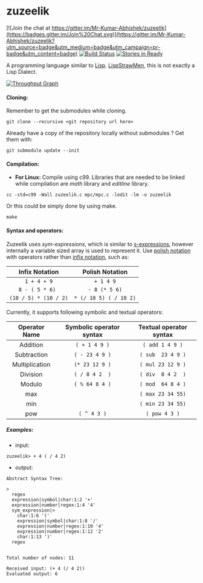 # zuzeelik

[![Join the chat at https://gitter.im/Mr-Kumar-Abhishek/zuzeelik](https://badges.gitter.im/Join%20Chat.svg)](https://gitter.im/Mr-Kumar-Abhishek/zuzeelik?utm_source=badge&utm_medium=badge&utm_campaign=pr-badge&utm_content=badge) [![Build Status](https://travis-ci.org/Mr-Kumar-Abhishek/zuzeelik.svg?branch=master)](https://travis-ci.org/Mr-Kumar-Abhishek/zuzeelik) [![Stories in Ready](https://badge.waffle.io/Mr-Kumar-Abhishek/zuzeelik.png?label=ready&title=Ready)](https://waffle.io/Mr-Kumar-Abhishek/zuzeelik)

A programming language similar to [Lisp](https://en.wikipedia.org/wiki/Lisp_%28programming_language%29). [LispStrawMen](http://c2.com/cgi/wiki?LispStrawMen), this is not exactly a Lisp Dialect. 

[![Throughput Graph](https://graphs.waffle.io/Mr-Kumar-Abhishek/zuzeelik/throughput.svg)](https://waffle.io/Mr-Kumar-Abhishek/zuzeelik/metrics)

#### Cloning:

Remember to get the submodules while cloning.
```
git clone --recursive <git repository url here>
```
Already have a copy of the repository locally without submodules ? Get them with:
```
git submodule update --init
```

#### Compilation:

* **For Linux:**
Compile using c99. Libraries that are needed to be linked while compilation are *math* library and *editline* library.

``` 
cc -std=c99 -Wall zuzeelik.c mpc/mpc.c -ledit -lm -o zuzeelik
```
Or this could be simply done by using make.

```
make
```

#### Syntax and operators:

Zuzeelik uses *sym-expressions*, which is similar to [s-expressions](https://en.wikipedia.org/wiki/S-expression), however internally a variable sized array is used to represent it. Use [polish notation](http://en.wikipedia.org/wiki/Polish_notation) with operators rather than [infix notation](https://en.wikipedia.org/wiki/Infix_notation), such as:

|     Infix Notation    |      Polish Notation     |
|:---------------------:|:------------------------:|
|     `1 + 4 + 9`       |       `+ 1 4 9`       
|   `8 - ( 5 * 6) `     |   `- 8 (* 5 6)`        
| `(10 / 5) * (10 / 2)` |  `* (/ 10 5) ( / 10 2)`   


Currently, it supports following symbolic and textual operators:


|     Operator Name     | Symbolic operator syntax | Textual operator syntax
|:---------------------:|:------------------------:|:----------------------:
|        Addition       |       `( + 1 4 9 )`      |     `( add 1 4 9 )`    
|      Subtraction      |       `( - 23 4 9 )`     |    `( sub  23 4 9 )`
|     Multiplication    |       `(* 23 12 9 )`     |    `( mul 23 12 9 )`     
|       Division        |       `( / 8 4 2  )`     |    `( div  8 4 2  )`  
|        Modulo         |       `( % 64 8 4 )`     |    `( mod  64 8 4 )`   
|         max           |                          |    `( max 23 34 55)`  
|         min           |                          |    `( min 23 34 55)` 
|         pow           |        `( ^ 4 3 )`       |      `( pow 4 3 )`  

##### Examples:
* input: 
 ```
 zuzeelik> + 4 ( / 4 2)
 ```
 
* output:
```
Abstract Syntax Tree:

> 
  regex 
  expression|symbol|char:1:2 '+'
  expression|number|regex:1:4 '4'
  sym_expression|> 
    char:1:6 '('
    expression|symbol|char:1:8 '/'
    expression|number|regex:1:10 '4'
    expression|number|regex:1:12 '2'
    char:1:13 ')'
  regex 


Total number of nodes: 11

Received input: (+ 4 (/ 4 2))
Evaluated output: 6

```
